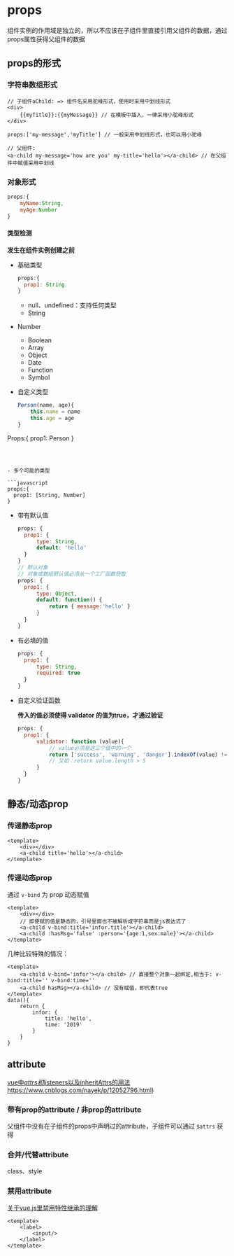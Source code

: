 # props

组件实例的作用域是独立的，所以不应该在子组件里直接引用父组件的数据，通过props属性获得父组件的数据



## props的形式



### 字符串数组形式

```vue
// 子组件aChild: => 组件名采用驼峰形式，使用时采用中划线形式
<div>
    {{myTitle}}:{{myMessage}} // 在模板中插入，一律采用小驼峰形式
</div>

props:['my-message','myTitle'] // 一般采用中划线形式，也可以用小驼峰

// 父组件:
<a-child my-message='how are you' my-title='hello'></a-child> // 在父组件中赋值采用中划线
```



### 对象形式

```javascript
props:{
	myName:String,
	myAge:Number
}
```



#### 类型检测

**发生在组件实例创建之前**

- 基础类型
  
  ```javascript
  props:{
  	prop1: String
  }
  ```
  
  - null、undefined：支持任何类型
  - String
- Number
  - Boolean
  - Array
  - Object
  - Date
  - Function
  - Symbol
  
  
  
- 自定义类型

  ```javascript
  Person(name, age){
      this.name = name
      this.age = age
  }
Props:{
      prop1: Person
  }
  ```
  
  
  
- 多个可能的类型

  ```javascript
  props:{
  	prop1: [String, Number]
  }
  ```



- 带有默认值

  ```javascript
  props: {
  	prop1: {
  		type: String,
  		default: 'hello'
  	}
  }
  // 默认对象
  // 对象或数组默认值必须从一个工厂函数获取
  props: {
  	prop1: {
  		type: Object,
  		default: function() {
  			return { message:'hello' }
  		}
  	}
  }
  ```

  

- 有必填的值

  ```javascript
  props: {
  	prop1: {
  		type: String,
  		required: true
  	}
  }
  ```



- 自定义验证函数

  **传入的值必须使得 validator 的值为true，才通过验证**

  ```javascript
  props: {
  	prop1: {
  		validator: function (value){
  			// value必须是这三个值中的一个
  			return ['success', 'warning', 'danger'].indexOf(value) !== -1
  			// 又如：return value.length > 5
  		}
  	}
  }
  ```

  

## 静态/动态prop



### 传递静态prop

```vue
<template>
	<div></div>
	<a-child title='hello'></a-child>
</template>
```



### 传递动态prop

通过 ```v-bind``` 为 prop 动态赋值

```vue
<template>
	<div></div>
	// 即使赋的值是静态的，引号里面也不被解析成字符串而是js表达式了
	<a-child v-bind:title='infor.title'></a-child>
	<a-child :hasMsg='false' :person='{age:1,sex:male}'></a-child>
</template>
```

几种比较特殊的情况：

```vue
<template>
	<a-child v-bind='infor'></a-child> // 直接整个对象一起绑定,相当于: v-bind:title='' v-bind:time='' 
	<a-child hasMsg></a-child> // 没有赋值，即代表true
</template>
data(){
	return {
		infor: {
			title: 'hello',
			time: '2019'
		}
	}
}
```



## attribute

[vue中$attrs和$listeners以及inheritAttrs的用法](https://www.cnblogs.com/nayek/p/12052796.html)https://www.cnblogs.com/nayek/p/12052796.html)

### 带有prop的attribute / 非prop的attribute



父组件中没有在子组件的props中声明过的attribute，子组件可以通过 ```$attrs``` 获得



### 合并/代替attribute

class、style



### 禁用attribute

[关于vue.js里禁用特性继承的理解](https://blog.csdn.net/s_web_q/article/details/80239707)

```vue
<template>
	<label>
    	<input/>
    </label>
</template>
```

